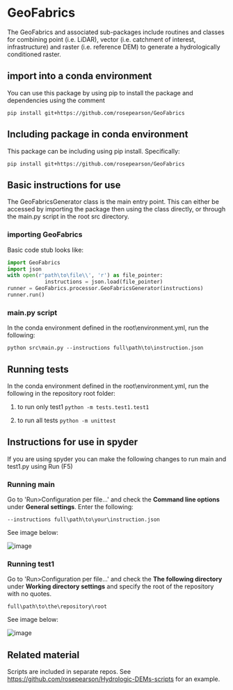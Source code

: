 # GeoFabrics

The GeoFabrics and associated sub-packages include routines and classes for combining point (i.e. LiDAR), vector (i.e. catchment of interest, infrastructure) and raster (i.e. reference DEM) to generate a hydrologically conditioned raster.

## import into a conda environment
You can use this package by using pip to install the package and dependencies using the comment

`pip install git+https://github.com/rosepearson/GeoFabrics`

## Including package in conda environment
This package can be including using pip install. Specifically:

`pip install git+https://github.com/rosepearson/GeoFabrics`

## Basic instructions for use
The GeoFabricsGenerator class is the main entry point. This can either be accessed by importing the package then using the class directly, or through the main.py script in the root src directory. 

### importing GeoFabrics
Basic code stub looks like:
```python
import GeoFabrics
import json
with open(r'path\to\file\\', 'r') as file_pointer:
            instructions = json.load(file_pointer)
runner = GeoFabrics.processor.GeoFabricsGenerator(instructions)
runner.run()
```
### main.py script
In the conda environment defined in the root\environment.yml, run the following:

`python src\main.py --instructions full\path\to\instruction.json`

## Running tests
In the conda environment defined in the root\environment.yml, run the following in the repository root folder:

1. to run only test1
`python -m tests.test1.test1`

2. to run all tests
`python -m unittest`

## Instructions for use in spyder
If you are using spyder you can make the following changes to run main and test1.py using Run (F5)

### Running main

Go to 'Run>Configuration per file...' and check the **Command line options** under **General settings**. Enter the following:

`--instructions full\path\to\your\instruction.json`

See image below: 

![image](https://user-images.githubusercontent.com/22883860/123566757-97a43a00-d814-11eb-9e3e-1d2468145e3d.png)

### Running test1

Go to 'Run>Configuration per file...' and check the **The following directory** under **Working directory settings** and specify the root of the repository with no quotes.

`full\path\to\the\repository\root`

See image below: 

![image](https://user-images.githubusercontent.com/22883860/123900473-3ff50280-d9bd-11eb-8123-e8b6e28d46b2.png)


## Related material
Scripts are included in separate repos. See https://github.com/rosepearson/Hydrologic-DEMs-scripts for an example.
